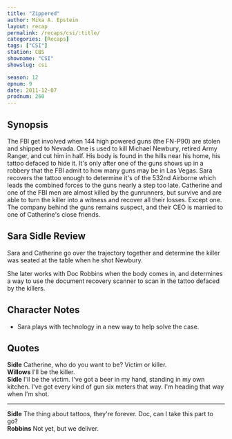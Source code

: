 ```yaml
---
title: "Zippered"
author: Mika A. Epstein
layout: recap
permalink: /recaps/csi/:title/
categories: [Recaps]
tags: ["CSI"]
station: CBS
showname: "CSI"
showslug: csi

season: 12  
epnum: 9  
date: 2011-12-07
prodnum: 260  
---
```


## Synopsis

The FBI get involved when 144 high powered guns (the FN-P90) are stolen and shipped to Nevada. One is used to kill Michael Newbury, retired Army Ranger, and cut him in half. His body is found in the hills near his home, his tattoo defaced to hide it. It's only after one of the guns shows up in a robbery that the FBI admit to how many guns may be in Las Vegas. Sara recovers the tattoo enough to determine it's of the 532nd Airborne which leads the combined forces to the guns nearly a step too late. Catherine and one of the FBI men are almost killed by the gunrunners, but survive and are able to turn the killer into a witness and recover all their losses. Except one. The company behind the guns remains suspect, and their CEO is married to one of Catherine's close friends.

## Sara Sidle Review

Sara and Catherine go over the trajectory together and determine the killer was seated at the table when he shot Newbury.

She later works with Doc Robbins when the body comes in, and determines a way to use the document recovery scanner to scan in the tattoo defaced by the killers.

## Character Notes

* Sara plays with technology in a new way to help solve the case.

## Quotes

**Sidle** Catherine, who do you want to be? Victim or killer.  
**Willows** I'll be the killer.  
**Sidle** I'll be the victim. I've got a beer in my hand, standing in my own kitchen. I've got every kind of gun six meters that way. I'm heading that way when I'm shot.  

* * *

**Sidle** The thing about tattoos, they're forever. Doc, can I take this part to go?  
**Robbins** Not yet, but we deliver.

